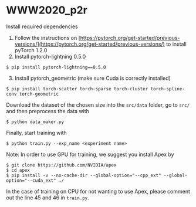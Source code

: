 # WWW2020_p2r
Install required dependencies

1. Follow the instructions on [https://pytorch.org/get-started/previous-versions/](https://pytorch.org/get-started/previous-versions/) to install pyTorch 1.2.0
2. Install pytorch-lightning 0.5.0
```
$ pip install pytorch-lightning==0.5.0
```
3. Install pytorch_geometric (make sure Cuda is correctly installed)
```
$ pip install torch-scatter torch-sparse torch-cluster torch-spline-conv torch-geometric
```

Download the dataset of the chosen size into the `src/data` folder, go to `src/` and then preprocess the data with
```
$ python data_maker.py
```

Finally, start training with
```
$ python train.py --exp_name <experiment name>
```

Note: In order to use GPU for training, we suggest you install Apex by
```
$ git clone https://github.com/NVIDIA/apex
$ cd apex
$ pip install -v --no-cache-dir --global-option="--cpp_ext" --global-option="--cuda_ext" ./
```
In the case of training on CPU for not wanting to use Apex, please comment out the line 45 and 46 in `train.py`.

